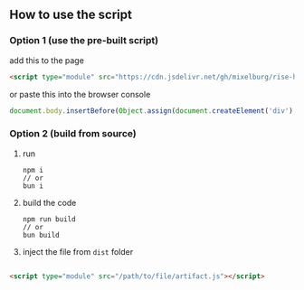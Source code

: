 ## How to use the script

### Option 1 (use the pre-built script)

add this to the page

```html
<script type="module" src="https://cdn.jsdelivr.net/gh/mixelburg/rise-home-task@main/bin/weather-script.js"></script>
```

or paste this into the browser console

```javascript
document.body.insertBefore(Object.assign(document.createElement('div'), { id: 'weather-forecast' }), document.body.firstChild) && document.body.appendChild(Object.assign(document.createElement('script'), { type: 'module', src: 'https://cdn.jsdelivr.net/gh/mixelburg/rise-home-task@main/bin/weather-script.js' }));
```

### Option 2 (build from source)

1. run
    ```shell
    npm i 
    // or 
    bun i
    ```
2. build the code
    ```shell
    npm run build
    // or 
    bun build
    ```
3. inject the file from `dist` folder

```html

<script type="module" src="/path/to/file/artifact.js"></script>
```
